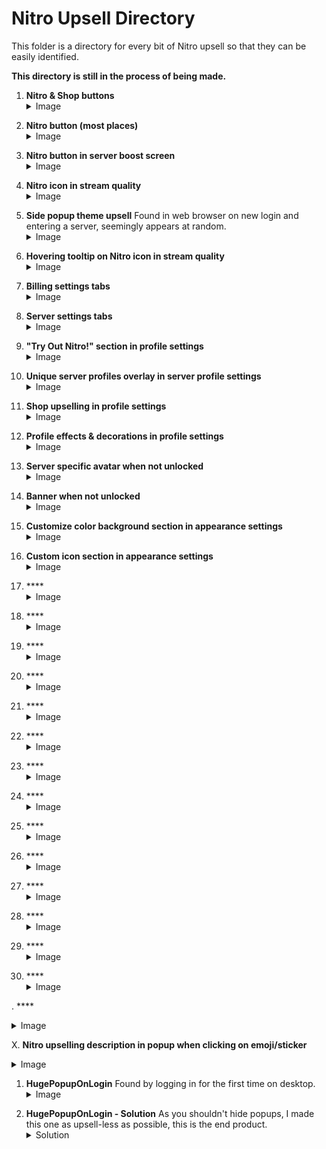 # Nitro Upsell Directory

This folder is a directory for every bit of Nitro upsell so that they can be easily identified.

**This directory is still in the process of being made.**

1. **Nitro & Shop buttons** <details> <summary>Image</summary>
![image](https://github.com/user-attachments/assets/941dc82b-44a1-4420-bea9-b2968a3276a0)
</details>

2. **Nitro button (most places)** <details> <summary>Image</summary>
![image](https://github.com/user-attachments/assets/1dd4423f-3ed2-4fbe-aaaf-c310ff06b570)
</details>

3. **Nitro button in server boost screen** <details> <summary>Image</summary>
![image](https://github.com/user-attachments/assets/5774f059-5376-4b2e-b78d-2ce9d7195e10)
</details>

4. **Nitro icon in stream quality** <details> <summary>Image</summary>
![image](https://github.com/user-attachments/assets/4c10e24c-1005-4759-af60-70524492898f)
</details>

5. **Side popup theme upsell** Found in web browser on new login and entering a server, seemingly appears at random. <details> <summary>Image</summary>
![SidePopupThemeEditor](https://github.com/user-attachments/assets/faae733d-ee15-4336-8c69-025e80c41bdd)
</details>
</details>

6. **Hovering tooltip on Nitro icon in stream quality** <details> <summary>Image</summary>
![image](https://github.com/user-attachments/assets/eede6de9-8d85-4b11-877b-53d6cd0d0074)
</details>

7. **Billing settings tabs** <details> <summary>Image</summary>
![image](https://github.com/user-attachments/assets/9fc179ad-65e5-431b-98d8-ef108299a869)
</details>

8. **Server settings tabs** <details> <summary>Image</summary>
![image](https://github.com/user-attachments/assets/185e27d7-aa9f-409f-b5e7-c9e2211968c8)
</details>

9. **"Try Out Nitro!" section in profile settings** <details> <summary>Image</summary>
![image](https://github.com/user-attachments/assets/30eaa2ad-41f2-4b2d-9d03-6f5cacf6317d)
</details>

10. **Unique server profiles overlay in server profile settings** <details> <summary>Image</summary>
![image](https://github.com/user-attachments/assets/2c886599-3005-4d05-be79-fdae8788d758)
</details>

11. **Shop upselling in profile settings** <details> <summary>Image</summary>
![image](https://github.com/user-attachments/assets/f75e182a-9859-4287-82f5-ad51184db01e)
</details>

12. **Profile effects & decorations in profile settings** <details> <summary>Image</summary>
![image](https://github.com/user-attachments/assets/af91c76d-7732-4e5d-bbee-f945d561f5f7)
</details>

13. **Server specific avatar when not unlocked** <details> <summary>Image</summary>
![image](https://github.com/user-attachments/assets/98a2d606-05e5-4032-b68b-ac9da125e942)
![image](https://github.com/user-attachments/assets/2c9f3761-9467-4240-9090-991df74a90d7)
</details>

14. **Banner when not unlocked** <details> <summary>Image</summary>
![image](https://github.com/user-attachments/assets/02f086ab-773f-45be-9afe-4bf3807d2af0)
![image](https://github.com/user-attachments/assets/1f99d783-5152-433a-9125-ad065cbaf644)
</details>

15. **Customize color background section in appearance settings** <details> <summary>Image</summary>
![image](https://github.com/user-attachments/assets/4c09e4c7-59a8-4e5a-93c8-025142675ffc)
</details>

16. **Custom icon section in appearance settings** <details> <summary>Image</summary>
![image](https://github.com/user-attachments/assets/fc2ab0fb-1eed-416e-a804-481cb579cca6)
</details>

17. **** <details> <summary>Image</summary>

</details>

18. **** <details> <summary>Image</summary>

</details>

19. **** <details> <summary>Image</summary>

</details>

20. **** <details> <summary>Image</summary>

</details>

21. **** <details> <summary>Image</summary>

</details>

22. **** <details> <summary>Image</summary>

</details>

23. **** <details> <summary>Image</summary>

</details>

24. **** <details> <summary>Image</summary>

</details>

25. **** <details> <summary>Image</summary>

</details>

26. **** <details> <summary>Image</summary>

</details>

27. **** <details> <summary>Image</summary>

</details>

28. **** <details> <summary>Image</summary>

</details>

29. **** <details> <summary>Image</summary>

</details>

30. **** <details> <summary>Image</summary>

</details>

. **** <details> <summary>Image</summary>

</details>

X. **Nitro upselling description in popup when clicking on emoji/sticker** <details> <summary>Image</summary>
![image](https://github.com/user-attachments/assets/f8a555aa-3401-4e8f-a034-edb985867b7e)

![image](https//github.com/user-attachments/assets/d4dc8199-0d54-4f93-b320-7735ae83a846)
</details>

1. **HugePopupOnLogin** Found by logging in for the first time on desktop. <details> <summary>Image</summary>
![HugePopupOnLogin](https://github.com/user-attachments/assets/995eef81-75ec-4304-bd62-bad620dac351)
</details>

2. **HugePopupOnLogin - Solution** As you shouldn't hide popups, I made this one as upsell-less as possible, this is the end product. <details> <summary>Solution</summary>
![HugePopupOnLoginSolution](https://github.com/user-attachments/assets/7cecdb23-708c-49d0-8c40-76c6c0b9a572)
</details>
